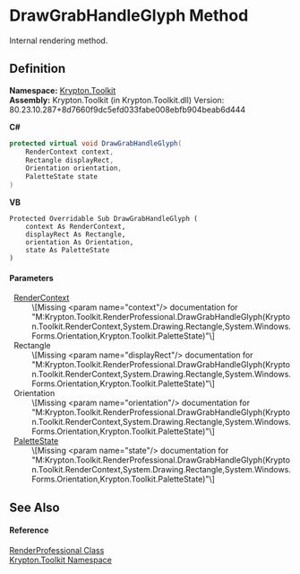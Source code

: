 # DrawGrabHandleGlyph Method


Internal rendering method.



## Definition
**Namespace:** <a href="79d2eac2-21f4-54ff-7552-b20c33c30600.md">Krypton.Toolkit</a>  
**Assembly:** Krypton.Toolkit (in Krypton.Toolkit.dll) Version: 80.23.10.287+8d7660f9dc5efd033fabe008ebfb904beab6d444

**C#**
``` C#
protected virtual void DrawGrabHandleGlyph(
	RenderContext context,
	Rectangle displayRect,
	Orientation orientation,
	PaletteState state
)
```
**VB**
``` VB
Protected Overridable Sub DrawGrabHandleGlyph ( 
	context As RenderContext,
	displayRect As Rectangle,
	orientation As Orientation,
	state As PaletteState
)
```



#### Parameters
<dl><dt>  <a href="ef60a5af-08ff-7a94-87f5-362a7e392cd4.md">RenderContext</a></dt><dd>\[Missing &lt;param name="context"/&gt; documentation for "M:Krypton.Toolkit.RenderProfessional.DrawGrabHandleGlyph(Krypton.Toolkit.RenderContext,System.Drawing.Rectangle,System.Windows.Forms.Orientation,Krypton.Toolkit.PaletteState)"\]</dd><dt>  Rectangle</dt><dd>\[Missing &lt;param name="displayRect"/&gt; documentation for "M:Krypton.Toolkit.RenderProfessional.DrawGrabHandleGlyph(Krypton.Toolkit.RenderContext,System.Drawing.Rectangle,System.Windows.Forms.Orientation,Krypton.Toolkit.PaletteState)"\]</dd><dt>  Orientation</dt><dd>\[Missing &lt;param name="orientation"/&gt; documentation for "M:Krypton.Toolkit.RenderProfessional.DrawGrabHandleGlyph(Krypton.Toolkit.RenderContext,System.Drawing.Rectangle,System.Windows.Forms.Orientation,Krypton.Toolkit.PaletteState)"\]</dd><dt>  <a href="93e626cd-00cf-240e-06c6-ab4d47e982ba.md">PaletteState</a></dt><dd>\[Missing &lt;param name="state"/&gt; documentation for "M:Krypton.Toolkit.RenderProfessional.DrawGrabHandleGlyph(Krypton.Toolkit.RenderContext,System.Drawing.Rectangle,System.Windows.Forms.Orientation,Krypton.Toolkit.PaletteState)"\]</dd></dl>

## See Also


#### Reference
<a href="2216dac9-5539-d45a-e25b-97bad326d559.md">RenderProfessional Class</a>  
<a href="79d2eac2-21f4-54ff-7552-b20c33c30600.md">Krypton.Toolkit Namespace</a>  
